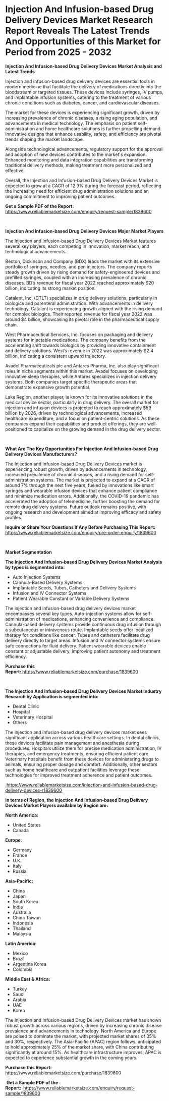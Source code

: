 <p><h1>Injection And Infusion-based Drug Delivery Devices Market Research Report Reveals The Latest Trends And Opportunities of this Market for Period from 2025 - 2032</h1></p><p><strong>Injection And Infusion-based Drug Delivery Devices Market Analysis and Latest Trends</strong></p>
<p><p>Injection and infusion-based drug delivery devices are essential tools in modern medicine that facilitate the delivery of medications directly into the bloodstream or targeted tissues. These devices include syringes, IV pumps, and implantable infusion systems, catering to the treatment of various chronic conditions such as diabetes, cancer, and cardiovascular diseases.</p><p>The market for these devices is experiencing significant growth, driven by increasing prevalence of chronic diseases, a rising aging population, and advancements in medical technology. The emphasis on patient self-administration and home healthcare solutions is further propelling demand. Innovative designs that enhance usability, safety, and efficiency are pivotal trends shaping the market landscape.</p><p>Alongside technological advancements, regulatory support for the approval and adoption of new devices contributes to the market's expansion. Enhanced monitoring and data integration capabilities are transforming traditional delivery methods, making treatment more personalized and effective.</p><p>Overall, the Injection and Infusion-based Drug Delivery Devices Market is expected to grow at a CAGR of 12.9% during the forecast period, reflecting the increasing need for efficient drug administration solutions and an ongoing commitment to improving patient outcomes.</p></p>
<p><strong>Get a Sample PDF of the Report:&nbsp;</strong> <a href="https://www.reliablemarketsize.com/enquiry/request-sample/1839600?utm_campaign=2928&utm_medium=2&utm_source=Github&utm_content=ia&utm_term=14042025&utm_id=injection-and-infusion-based-drug-delivery-devices">https://www.reliablemarketsize.com/enquiry/request-sample/1839600</a></p>
<p>&nbsp;</p>
<p><strong>Injection And Infusion-based Drug Delivery Devices Major Market Players</strong></p>
<p><p>The Injection and Infusion-based Drug Delivery Devices Market features several key players, each competing in innovation, market reach, and technological advancements. </p><p>Becton, Dickinson and Company (BDX) leads the market with its extensive portfolio of syringes, needles, and pen injectors. The company reports steady growth driven by rising demand for safety-engineered devices and prefilled syringes, coupled with an increasing prevalence of chronic diseases. BD’s revenue for fiscal year 2022 reached approximately $20 billion, indicating its strong market position.</p><p>Catalent, Inc. (CTLT) specializes in drug delivery solutions, particularly in biologics and parenteral administration. With advancements in delivery technology, Catalent is experiencing growth aligned with the rising demand for complex biologics. Their reported revenue for fiscal year 2022 was around $4 billion, showcasing its pivotal role in the pharmaceutical supply chain.</p><p>West Pharmaceutical Services, Inc. focuses on packaging and delivery systems for injectable medications. The company benefits from the accelerating shift towards biologics by providing innovative containment and delivery solutions. West’s revenue in 2022 was approximately $2.4 billion, indicating a consistent upward trajectory.</p><p>Avadel Pharmaceuticals plc and Antares Pharma, Inc. also play significant roles in niche segments within this market. Avadel focuses on developing innovative sleep therapies, while Antares specializes in injection delivery systems. Both companies target specific therapeutic areas that demonstrate expansive growth potential.</p><p>Lake Region, another player, is known for its innovative solutions in the medical device sector, particularly in drug delivery. The overall market for injection and infusion devices is projected to reach approximately $59 billion by 2026, driven by technological advancements, increased healthcare expenditure, and a focus on patient-centric solutions. As these companies expand their capabilities and product offerings, they are well-positioned to capitalize on the growing demand in the drug delivery sector.</p></p>
<p>&nbsp;</p>
<p><strong>What Are The Key Opportunities For Injection And Infusion-based Drug Delivery Devices Manufacturers?</strong></p>
<p><p>The Injection and Infusion-based Drug Delivery Devices market is experiencing robust growth, driven by advancements in technology, increased prevalence of chronic diseases, and a rising demand for self-administration systems. The market is projected to expand at a CAGR of around 7% through the next five years, fueled by innovations like smart syringes and wearable infusion devices that enhance patient compliance and minimize medication errors. Additionally, the COVID-19 pandemic has accelerated the adoption of telemedicine, further boosting the demand for remote drug delivery systems. Future outlook remains positive, with ongoing research and development aimed at improving efficacy and safety profiles.</p></p>
<p><strong>Inquire or Share Your Questions If Any Before Purchasing This Report:</strong> <a href="https://www.reliablemarketsize.com/enquiry/pre-order-enquiry/1839600?utm_campaign=2928&utm_medium=2&utm_source=Github&utm_content=ia&utm_term=14042025&utm_id=injection-and-infusion-based-drug-delivery-devices">https://www.reliablemarketsize.com/enquiry/pre-order-enquiry/1839600</a></p>
<p>&nbsp;</p>
<p><strong>Market Segmentation</strong></p>
<p><strong>The Injection And Infusion-based Drug Delivery Devices Market Analysis by types is segmented into:</strong></p>
<p><ul><li>Auto Injection Systems</li><li>Cannula-Based Delivery Systems</li><li>Implantable Seeds, Tubes, Catheters and Delivery Systems</li><li>Infusion and IV Connector Systems</li><li>Patient Wearable Constant or Variable Delivery Systems</li></ul></p>
<p><p>The injection and infusion-based drug delivery devices market encompasses several key types. Auto-injection systems allow for self-administration of medications, enhancing convenience and compliance. Cannula-based delivery systems provide continuous drug infusion through a subcutaneous or intravenous route. Implantable seeds offer localized therapy for conditions like cancer. Tubes and catheters facilitate drug delivery directly to target areas. Infusion and IV connector systems ensure safe connections for fluid delivery. Patient wearable devices enable constant or adjustable delivery, improving patient autonomy and treatment efficiency.</p></p>
<p><strong>Purchase this Report:&nbsp;</strong><a href="https://www.reliablemarketsize.com/purchase/1839600?utm_campaign=2928&utm_medium=2&utm_source=Github&utm_content=ia&utm_term=14042025&utm_id=injection-and-infusion-based-drug-delivery-devices">https://www.reliablemarketsize.com/purchase/1839600</a></p>
<p>&nbsp;</p>
<p><strong>The Injection And Infusion-based Drug Delivery Devices Market Industry Research by Application is segmented into:</strong></p>
<p><ul><li>Dental Clinic</li><li>Hospital</li><li>Veterinary Hospital</li><li>Others</li></ul></p>
<p><p>The injection and infusion-based drug delivery devices market sees significant application across various healthcare settings. In dental clinics, these devices facilitate pain management and anesthesia during procedures. Hospitals utilize them for precise medication administration, IV therapies, and emergency treatments, ensuring efficient patient care. Veterinary hospitals benefit from these devices for administering drugs to animals, ensuring proper dosage and comfort. Additionally, other sectors such as home healthcare and outpatient facilities leverage these technologies for improved treatment adherence and patient outcomes.</p></p>
<p><a href="https://www.reliablemarketsize.com/injection-and-infusion-based-drug-delivery-devices-r1839600?utm_campaign=2928&utm_medium=2&utm_source=Github&utm_content=ia&utm_term=14042025&utm_id=injection-and-infusion-based-drug-delivery-devices">&nbsp;https://www.reliablemarketsize.com/injection-and-infusion-based-drug-delivery-devices-r1839600</a></p>
<p><strong>In terms of Region, the Injection And Infusion-based Drug Delivery Devices Market Players available by Region are:</strong></p>
<p>
    <p> <strong> North America: </strong>
        <ul>
            <li>United States</li>
            <li>Canada</li>
        </ul>
        </p> 
    <p> <strong> Europe: </strong>
        <ul>
            <li>Germany</li>
            <li>France</li>
            <li>U.K.</li>
            <li>Italy</li>
            <li>Russia</li>
        </ul>
        </p> 
    <p> <strong> Asia-Pacific: </strong>
        <ul>
            <li>China</li>
            <li>Japan</li>
            <li>South Korea</li>
            <li>India</li>
            <li>Australia</li>
            <li>China Taiwan</li>
            <li>Indonesia</li>
            <li>Thailand</li>
            <li>Malaysia</li>
        </ul>
        </p> 
    <p> <strong> Latin America: </strong>
        <ul>
            <li>Mexico</li>
            <li>Brazil</li>
            <li>Argentina Korea</li>
            <li>Colombia</li>
        </ul>
        </p> 
    <p> <strong> Middle East & Africa: </strong>
        <ul>
            <li>Turkey</li>
            <li>Saudi</li>
            <li>Arabia</li>
            <li>UAE</li>
            <li>Korea</li>
        </ul>
    </p>
    </p>
<p><p>The Injection and Infusion-based Drug Delivery Devices market has shown robust growth across various regions, driven by increasing chronic disease prevalence and advancements in technology. North America and Europe are poised to dominate the market, with projected market shares of 35% and 30%, respectively. The Asia-Pacific (APAC) region follows, anticipated to hold approximately 25% of the market share, with China contributing significantly at around 15%. As healthcare infrastructure improves, APAC is expected to experience substantial growth in the coming years.</p></p>
<p><strong>Purchase this Report: </strong><a href="https://www.reliablemarketsize.com/purchase/1839600?utm_campaign=2928&utm_medium=2&utm_source=Github&utm_content=ia&utm_term=14042025&utm_id=injection-and-infusion-based-drug-delivery-devices">https://www.reliablemarketsize.com/purchase/1839600</a></p>
<p>&nbsp;<strong>Get a Sample PDF of the Report:&nbsp;&nbsp;</strong><a href="https://www.reliablemarketsize.com/enquiry/request-sample/1839600?utm_campaign=2928&utm_medium=2&utm_source=Github&utm_content=ia&utm_term=14042025&utm_id=injection-and-infusion-based-drug-delivery-devices">https://www.reliablemarketsize.com/enquiry/request-sample/1839600</a></p>
<p><strong></strong></p>
<p><p></p><p></p><p></p></p>